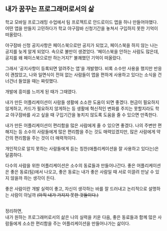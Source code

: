 ## 내가 꿈꾸는 프로그래머로서의 삶


학교 모바일 프로그래밍 수업에서 팀 프로젝트로 안드로이드 앱을 하나 만들어야했다.
어떤 앱을 만들지 고민하다가 학교 야구잠바 신청기간을 놓쳐서 구입하지 못한 기억이 떠올랐다.

야구잠바 신청 공지사항은 페이스북으로만 공지가 되었고, 페이스북을 하지 않는 나는 공지를 늦게 알게 되었다.
속으로 불만이 생겼었다.
'페이스북을 안하는 사람도 많은데, 공지를 왜 페이스북으로만 하는거지?'
불쾌했던 기억이 떠올랐다.

그래서 '공지사항이 등록되면 알려주는 앱'을 개발했다.
비록 소수만 사용을 했지만 반응이 괜찮았고, 나와 일면식이 전혀 없는 사람들이 앱을 편하게 사용하고 있다는 소식을 건너건너 들었을 때는 짜릿했다.

개발에 흥미를 느끼게 된 때가 그때였다.


내가 만든 어플리케이션이 사람들 생활에 소소한 도움이 되면 좋겠다.
현금이 필요하지 않게하고, 카드가 필요하지 않게하는 등 
생활에 혁신적인 변화를 주지는 못할지라도 학교 야구잠바를 사고 싶을 때 구입기간을 놓치지 않도록 도움을 줄 수 있으면 만족한다.

내가 만든 어플리케이션이 편리함을 많은 사람에게 줄 수 있으면 좋겠다.
나의 주변만 편해지는 등 소수의 사람들에게 많은 편리함을 주는 것도 매력있겠지만, 
많은 사람에게 약간의 편리함을 주는 것이 더 매력적이다.

개인적으로 알지 못하는 사람들에게 듣는 칭찬(애플리케이션을 잘 사용하고 있다는)은 달콤하다.

다수의 사람을 위한 어플리케이션은 소수의 동료들과 만들어나간다.
좋은 어플리케이션은 좋은 동료(팀)에서 나오고,
좋은 동료는 내가 좋은 사람일 때 서로 이끌려 만날 수 있지 않을까 하는 생각이 든다.

좋은 사람이란 개발 실력이 좋고, 자신이 생각하는 바를 잘 드러내고 논리적으로 설명하는 사람이 아닐까
~~(아직 내가 가지지 못한 것들이다.)~~

<br>
정리하면,<br> 
내가 원하는 프로그래머로서의 삶은 나의 실력을 키운 다음,
좋은 동료들과 함께 많은 사람들에게 소소한 편리함을 주는 어플리케이션을 만들어나가는 삶이다.